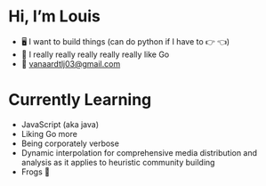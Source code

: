 # Hi, I’m Louis
-  🖥️ I want to build things (can do python if I have to 👉 👈)
-  🦫 I really really really really really like Go
-  📧 vanaardtlj03@gmail.com

# Currently Learning
- JavaScript (aka java)
- Liking Go more
- Being corporately verbose
- Dynamic interpolation for comprehensive media distribution and analysis as it applies to heuristic community building
- Frogs 🙂
<!---
F0RG-2142/F0RG-2142 is a ✨ special ✨ repository because its `README.md` (this file) appears on your GitHub profile.
You can click the Preview link to take a look at your changes.
--->
